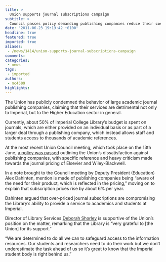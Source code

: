 ```yaml
---
title: >
  Union supports journal subscriptions campaign
subtitle: >
  Council passes policy demanding publishing companies reduce their costs
date: "2011-06-23 19:19:42 +0100"
headline: true
featured: true
imported: true
aliases:
 - /news/1414/union-supports-journal-subscriptions-campaign
comments:
categories:
 - news
tags:
 - imported
authors:
 - mc4509
highlights:
---
```


The Union has publicly condemned the behavior of large academic journal publishing companies, claiming that their services are detrimental not only to Imperial, but to the Higher Education sector in general.

Currently, about 50% of Imperial College Library’s budget is spent on journals, which are either provided on an individual basis or as part of a larger deal through a publishing company, which instead allows staff and students access to thousands of academic references.

At the most recent Union Council meeting, which took place on the 13th June, [a policy was passed](http://www.imperialcollegeunion.org/news/jounal-pricing-policy-passed,518,ICUNS.html) outlining the Union’s dissatisfaction against publishing companies, with specific reference and heavy criticism made towards the journal pricing of Elsevier and Wiley-Blackwell.

In a note brought to the Council meeting by Deputy President (Education) Alex Dahinten, mention is made of publishing companies being “aware of the need for their product, which is reflected in the pricing,” moving on to explain that subscription prices rise by about 6% per year.

Dahinten argued that over-priced journal subscriptions are compromising the Library’s ability to provide a service to academics and students at Imperial.

Director of Library Services [Deborah Shorley](http://felixonline.co.uk/news/808/cash-strapped-libraries-threaten-to-end-journal-subscription-deals-over-rising-costs/) is supportive of the Union’s position on the matter, remarking that the Library is “very grateful to [the Union] for its support.”

“We are determined to do all we can to safeguard access to the information resources. Our students and researchers need to do their work but we don’t underestimate the task ahead of us so it’s great to know that the Imperial student body is right behind us.”

